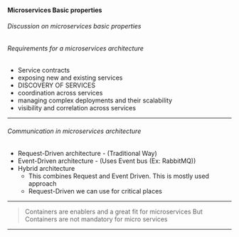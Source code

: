 #### Microservices Basic properties
###### Discussion on microservices basic properties
>
###### Requirements for a microservices architecture
* Service contracts
* exposing new and existing services
* DISCOVERY OF SERVICES
* coordination across services
* managing complex deployments and their scalability
* visibility and correlation across services
---

###### Communication in microservices architecture
* Request-Driven architecture   - (Traditional Way)
* Event-Driven architecture     - (Uses Event bus (Ex: RabbitMQ))
* Hybrid architecture
  - This combines Request and Event Driven. This is mostly used approach
  - Request-Driven we can use for critical places
---

> Containers are enablers and a great fit for microservices But Containers are not mandatory for micro services
---



[//]: # (Tags: microservices architecture, microservices Communication)
[//]: # (Type: Angular - Middleware)
[//]: # (Rating: 1)
[//]: # (ReadyState:InProgress)

